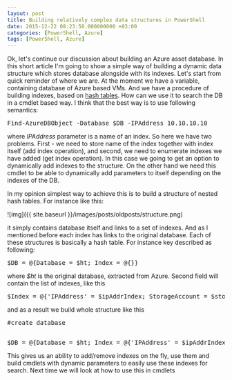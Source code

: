 ```yaml
---
layout: post
title: Building relatively complex data structures in PowerShell
date: 2015-12-22 08:23:50.000000000 +03:00
categories: [PowerShell, Azure]
tags: [PowerShell, Azure]
---
```

Ok, let's continue our discussion about building an Azure asset database. In this short article I'm going to show a simple way of building a dynamic data structure which stores database alongside with its indexes.
Let's start from quick reminder of where we are. At the moment we have a variable, containing database of Azure based VMs. And we have a procedure of building indexes, based on [hash tables](https://en.wikipedia.org/wiki/Hash_table). How can we use it to search the DB in a cmdlet based way. I think that the best way is to use following semantics:

<pre class="brush: powershell;">
Find-AzureDBObject -Database $DB -IPAddress 10.10.10.10
</pre>

where *IPAddress* parameter is a name of an index. So here we have two problems. First - we need to store name of the index together with index itself (add index operation), and second, we need to enumerate indexes we have added (get index operation). In this case we going to get an option to dynamically add indexes to the structure. On the other hand we need this cmdlet to be able to dynamically add parameters to itself depending on the indexes of the DB.

In my opinion simplest way to achieve this is to build a structure of nested hash tables. For instance like this:

![img]({{ site.baseurl }}/images/posts/oldposts/structure.png)

it simply contains database itself and links to a set of indexes. And as I mentioned before each index has links to the original database. Each of these structures is basically a hash table. For instance key described as following:

<div class="syn_wrapper">
<pre class="brush: powershell;">
$DB = @{Database = $ht; Index = @{}}
</pre>
</div>

where *$ht* is the original database, extracted from Azure. Second field will contain the list of indexes, like this

<pre class="brush: powershell;">
$Index = @{'IPAddress' = $ipAddrIndex; StorageAccount = $storageAcctIndex; DriveFile = $storageFileIndex}
</pre>

and as a result we build whole structure like this

<pre class="brush: powershell;">
#create database</p>
$DB = @{Database = $ht; Index = @{'IPAddress' = $ipAddrIndex; StorageAccount = $storageAcctIndex; DriveFile = $storageFileIndex}}
</pre>

This gives us an ability to add/remove indexes on the fly, use them and build cmdlets with dynamic parameters to easily use these indexes for search.
Next time we will look at how to use this in cmdlets
